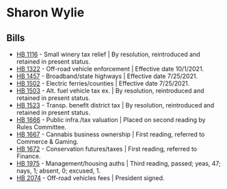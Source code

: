 # Sharon Wylie
## Bills
* [HB 1116](/bill/2021-22/hb/1116/) - Small winery tax relief | By resolution, reintroduced and retained in present status.
* [HB 1322](/bill/2021-22/hb/1322/) - Off-road vehicle enforcement | Effective date 10/1/2021.
* [HB 1457](/bill/2021-22/hb/1457/) - Broadband/state highways | Effective date 7/25/2021.
* [HB 1502](/bill/2021-22/hb/1502/) - Electric ferries/counties | Effective date 7/25/2021.
* [HB 1503](/bill/2021-22/hb/1503/) - Alt. fuel vehicle tax ex. | By resolution, reintroduced and retained in present status.
* [HB 1523](/bill/2021-22/hb/1523/) - Transp. benefit district tax | By resolution, reintroduced and retained in present status.
* [HB 1666](/bill/2021-22/hb/1666/) - Public infra./tax valuation | Placed on second reading by Rules Committee.
* [HB 1667](/bill/2021-22/hb/1667/) - Cannabis business ownership | First reading, referred to Commerce & Gaming.
* [HB 1672](/bill/2021-22/hb/1672/) - Conservation futures/taxes | First reading, referred to Finance.
* [HB 1975](/bill/2021-22/hb/1975/) - Management/housing auths | Third reading, passed; yeas, 47; nays, 1; absent, 0; excused, 1.
* [HB 2074](/bill/2021-22/hb/2074/) - Off-road vehicles fees | President signed.
